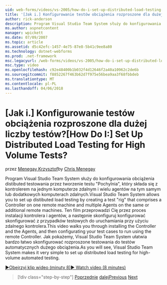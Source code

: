 ```yaml
---
uid: web-forms/videos/vs-2005/how-do-i-set-up-distributed-load-testing-for-high-volume-tests
title: '[Jak i.] Konfigurowanie testów obciążenia rozproszone dla dużej liczby testów? | Microsoft Docs'
author: rick-anderson
description: Program Visual Studio Team System służy do konfigurowania obciążenia distibuted testowania przez tworzenie testu "Pochylnia", który składa się z kontrolerem na jeden komputer zdalny i multipl...
ms.author: aspnetcontent
manager: wpickett
ms.date: 07/09/2007
ms.topic: article
ms.assetid: d5c42efc-1457-4e75-87e8-5b41c9ee8a80
ms.technology: dotnet-webforms
ms.prod: .net-framework
msc.legacyurl: /web-forms/videos/vs-2005/how-do-i-set-up-distributed-load-testing-for-high-volume-tests
msc.type: video
ms.openlocfilehash: c92e48400b1b032f4d12646f2a40a10962c2de6b
ms.sourcegitcommit: f8852267f463b62d7f975e56bea9aa3f68fbbdeb
ms.translationtype: MT
ms.contentlocale: pl-PL
ms.lasthandoff: 04/06/2018
---
```

<a name="how-do-i-set-up-distributed-load-testing-for-high-volume-tests"></a><span data-ttu-id="033d2-104">[Jak i.] Konfigurowanie testów obciążenia rozproszone dla dużej liczby testów?</span><span class="sxs-lookup"><span data-stu-id="033d2-104">[How Do I:] Set Up Distributed Load Testing for High Volume Tests?</span></span>
====================
<span data-ttu-id="033d2-105">przez [Menegay Krzysztof](https://twitter.com/CMenegay)</span><span class="sxs-lookup"><span data-stu-id="033d2-105">by [Chris Menegay](https://twitter.com/CMenegay)</span></span>

<span data-ttu-id="033d2-106">Program Visual Studio Team System służy do konfigurowania obciążenia distibuted testowania przez tworzenie testu "Pochylnia", który składa się z kontrolerem na jednym komputerze zdalnym i wielu agentów na tym samym lub dodatkowych komputerach zdalnych.</span><span class="sxs-lookup"><span data-stu-id="033d2-106">Visual Studio Team System allows you to set up distibuted load testing by creating a test "rig" that comprises a Controller on one remote machine and multiple Agents on the same or additional remote machines.</span></span> <span data-ttu-id="033d2-107">Ten film przeprowadzi Cię przez proces instalacji kontrolera i agentów, a następnie skonfiguruj konfigurować skonfigurować z przypadków testowych do uruchamiania przy użyciu zdalnego kontrolera.</span><span class="sxs-lookup"><span data-stu-id="033d2-107">This video walks you through installing the Controller and the Agents, and then configurating your test cases to run using the remote Controller.</span></span> <span data-ttu-id="033d2-108">Jak pokażemy, Visual Studio Team System ułatwia bardzo łatwo skonfigurować rozproszone testowania do testów automatycznych dużego obciążenia.</span><span class="sxs-lookup"><span data-stu-id="033d2-108">As you will see, Visual Studio Team System makes it very simple to set up distributed load testing for high-volume automated testing.</span></span>

[<span data-ttu-id="033d2-109">&#9654;Obejrzyj klip wideo (minuty 8)</span><span class="sxs-lookup"><span data-stu-id="033d2-109">&#9654; Watch video (8 minutes)</span></span>](https://channel9.msdn.com/Blogs/ASP-NET-Site-Videos/how-do-i-set-up-distributed-load-testing-for-high-volume-tests)

> [!div class="step-by-step"]
> <span data-ttu-id="033d2-110">[Poprzednie](how-do-i-tune-web-application-performance-with-profiling.md)
> [dalej](how-do-i-enforce-coding-standards-with-code-analysis.md)</span><span class="sxs-lookup"><span data-stu-id="033d2-110">[Previous](how-do-i-tune-web-application-performance-with-profiling.md)
[Next](how-do-i-enforce-coding-standards-with-code-analysis.md)</span></span>
